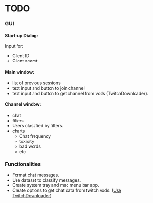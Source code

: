 # TODO

### GUI

#### Start-up Dialog:

Input for:

- Client ID
- Client secret

#### Main window:

- list of previous sessions
- text input and button to join channel.
- text input and button to get channel from vods (TwitchDownloader).

#### Channel window:

- chat
- filters
- Users classfied by filters.
- charts
  - Chat frequency
  - toxicity
  - bad words
  - etc

### Functionalities

- Format chat messages.
- Use dataset to classify messages.
- Create system tray and mac menu bar app.
- Create options to get chat data from twitch vods. ([Use TwitchDownloader](https://github.com/lay295/TwitchDownloader))
